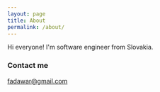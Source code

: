 ```yaml
---
layout: page
title: About
permalink: /about/
---
```


Hi everyone! I'm software engineer from Slovakia.

### Contact me

[fadawar@gmail.com](mailto:fadawar@gmail.com)
